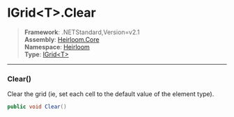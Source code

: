 # IGrid\<T>.Clear

> **Framework**: .NETStandard,Version=v2.1  
> **Assembly**: [Heirloom.Core][0]  
> **Namespace**: [Heirloom][0]  
> **Type**: [IGrid\<T>][1]  

--------------------------------------------------------------------------------

### Clear()

Clear the grid (ie, set each cell to the default value of the element type).

```cs
public void Clear()
```

[0]: ../Heirloom.Core.md
[1]: Heirloom.IGrid[T].md
